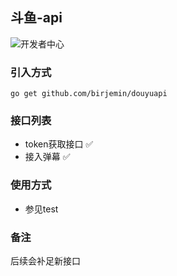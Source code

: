 ## 斗鱼-api

![开发者中心](https://open.douyu.com/source)

### 引入方式
```
go get github.com/birjemin/douyuapi
```

### 接口列表

- token获取接口 ✅
- 接入弹幕 ✅

### 使用方式

- 参见test

### 备注
后续会补足新接口